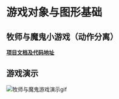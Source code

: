 # 游戏对象与图形基础

## 牧师与魔鬼小游戏（动作分离）

[**项目文档及代码地址**](/hw4/priest_and_devil/)

## 游戏演示

![牧师与魔鬼游戏演示gif](/hw4/src/1.gif/)